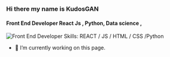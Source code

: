 ### Hi there  my name is KudosGAN
#### Front End Developer  React Js , Python, Data science , 
![Front End Developer](https://4nek6.csb.app/)
Skills:  REACT / JS / HTML / CSS /Python
- 🔭 I’m currently working on this page.
